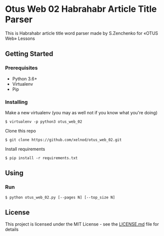 # Otus Web 02 Habrahabr Article Title Parser

This is Habrahabr article title word parser made by S.Zenchenko for «OTUS Web» Lessons

## Getting Started

### Prerequisites

- Python 3.6+
- Virtualenv
- Pip


### Installing

Make a new virtualenv (you may as well not if you know what you're doing)

```
$ virtualenv -p python3 otus_web_02
```

Clone this repo

```
$ git clone https://github.com/xelnod/otus_web_02.git
```


Install requirements

```
$ pip install -r requirements.txt
```
## Using

### Run
```
$ python otus_web_02.py [--pages N] [--top_size N]
```
## License

This project is licensed under the MIT License - see the [LICENSE.md](LICENSE.md) file for details
